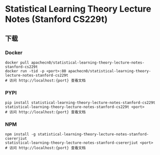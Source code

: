 # Statistical Learning Theory Lecture Notes (Stanford CS229t)

## 下载

### Docker

```
docker pull apachecn0/statistical-learning-theory-lecture-notes-stanford-cs229t
docker run -tid -p <port>:80 apachecn0/statistical-learning-theory-lecture-notes-stanford-cs229t
# 访问 http://localhost:{port} 查看文档
```

### PYPI

```
pip install statistical-learning-theory-lecture-notes-stanford-cs229t
statistical-learning-theory-lecture-notes-stanford-cs229t <port>
# 访问 http://localhost:{port} 查看文档
```

### NPM

```
npm install -g statistical-learning-theory-lecture-notes-stanford-csererjiut
statistical-learning-theory-lecture-notes-stanford-csererjiut <port>
# 访问 http://localhost:{port} 查看文档
```